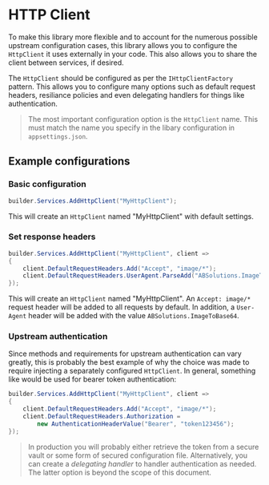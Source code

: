 # HTTP Client

To make this library more flexible and to account for the numerous possible upstream configuration cases, this library
allows you to configure the `HttpClient` it uses externally in your code. This also allows you to share the client
between services, if desired.

The `HttpClient` should be configured as per the `IHttpClientFactory` pattern. This allows you to configure many options such as default request headers, resiliance policies and even delegating handlers for things like authentication.

> The most important configuration option is the `HttpClient` name. This must match the name you specify in the libary configuration in `appsettings.json`.

## Example configurations

### Basic configuration

```Java
builder.Services.AddHttpClient("MyHttpClient");
```

This will create an `HttpClient` named "MyHttpClient" with default settings.

### Set response headers

```Java
builder.Services.AddHttpClient("MyHttpClient", client =>
{
    client.DefaultRequestHeaders.Add("Accept", "image/*");
    client.DefaultRequestHeaders.UserAgent.ParseAdd("ABSolutions.ImageToBase64");
});
```

This will create an `HttpClient` named "MyHttpClient". An `Accept: image/*` request header will be added to all requests by default. In addition, a `User-Agent` header will be added with the value `ABSolutions.ImageToBase64`.

### Upstream authentication

Since methods and requirements for upstream authentication can vary greatly, this is probably the best example of why the choice was made to require injecting a separately configured `HttpClient`. In general, something like would be used for bearer token authentication:

```Java
builder.Services.AddHttpClient("MyHttpClient", client =>
{
    client.DefaultRequestHeaders.Add("Accept", "image/*");
    client.DefaultRequestHeaders.Authorization =
        new AuthenticationHeaderValue("Bearer", "token123456");
});
```

> In production you will probably either retrieve the token from a secure vault or some form of secured configuration file. Alternatively, you can create a *delegating handler* to handler authentication as needed. The latter option is beyond the scope of this document.

